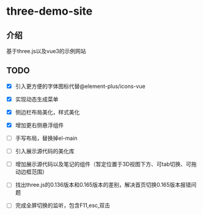 # three-demo-site

## 介绍

基于three.js以及vue3的示例网站

## TODO
- [x] 引入更方便的字体图标代替@element-plus/icons-vue
- [x] 实现动态生成菜单
- [x] 侧边栏布局美化，样式美化
- [x] 增加更右侧悬浮组件
- [ ] 手写布局，替换掉el-main
- [ ] 引入展示源代码的美化库
- [ ] 增加展示源代码以及笔记的组件（暂定位置于3D视图下方、可tab切换、可拖动边框范围）
- [ ] 找出three.js的0.136版本和0.165版本的差别，解决首页切换0.165版本报错问题
- [ ] 完成全屏切换的监听，包含F11,esc,双击

